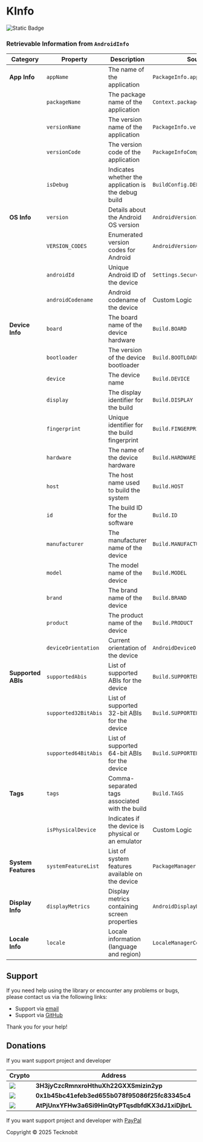 # KInfo

![Static Badge](https://img.shields.io/badge/android-4280511051?link=https%3A%2F%2Fplay.google.com%2Fstore%2Fapps%2Fdetails%3Fid%3Dcom.tecknobit.ametista)

### Retrievable Information from `AndroidInfo`

| **Category**        | **Property**         | **Description**                                      | **Source**                      |
|---------------------|----------------------|------------------------------------------------------|---------------------------------|
| **App Info**        | `appName`            | The name of the application                          | `PackageInfo.applicationInfo`   |
|                     | `packageName`        | The package name of the application                  | `Context.packageName`           |
|                     | `versionName`        | The version name of the application                  | `PackageInfo.versionName`       |
|                     | `versionCode`        | The version code of the application                  | `PackageInfoCompat`             |
|                     | `isDebug`            | Indicates whether the application is the debug build | `BuildConfig.DEBUG`             |
| **OS Info**         | `version`            | Details about the Android OS version                 | `AndroidVersionImpl`            |
|                     | `VERSION_CODES`      | Enumerated version codes for Android                 | `AndroidVersionCodeImpl`        |
|                     | `androidId`          | Unique Android ID of the device                      | `Settings.Secure.ANDROID_ID`    |
|                     | `androidCodename`    | Android codename of the device                       | Custom Logic                    |
| **Device Info**     | `board`              | The board name of the device hardware                | `Build.BOARD`                   |
|                     | `bootloader`         | The version of the device bootloader                 | `Build.BOOTLOADER`              |
|                     | `device`             | The device name                                      | `Build.DEVICE`                  |
|                     | `display`            | The display identifier for the build                 | `Build.DISPLAY`                 |
|                     | `fingerprint`        | Unique identifier for the build fingerprint          | `Build.FINGERPRINT`             |
|                     | `hardware`           | The name of the device hardware                      | `Build.HARDWARE`                |
|                     | `host`               | The host name used to build the system               | `Build.HOST`                    |
|                     | `id`                 | The build ID for the software                        | `Build.ID`                      |
|                     | `manufacturer`       | The manufacturer name of the device                  | `Build.MANUFACTURER`            |
|                     | `model`              | The model name of the device                         | `Build.MODEL`                   |
|                     | `brand`              | The brand name of the device                         | `Build.BRAND`                   |
|                     | `product`            | The product name of the device                       | `Build.PRODUCT`                 |
|                     | `deviceOrientation`  | Current orientation of the device                    | `AndroidDeviceOrientation`      |
| **Supported ABIs**  | `supportedAbis`      | List of supported ABIs for the device                | `Build.SUPPORTED_ABIS`          |
|                     | `supported32BitAbis` | List of supported 32-bit ABIs for the device         | `Build.SUPPORTED_32_BIT_ABIS`   |
|                     | `supported64BitAbis` | List of supported 64-bit ABIs for the device         | `Build.SUPPORTED_64_BIT_ABIS`   |
| **Tags**            | `tags`               | Comma-separated tags associated with the build       | `Build.TAGS`                    |
|                     | `isPhysicalDevice`   | Indicates if the device is physical or an emulator   | Custom Logic                    |
| **System Features** | `systemFeatureList`  | List of system features available on the device      | `PackageManager.systemFeatures` |
| **Display Info**    | `displayMetrics`     | Display metrics containing screen properties         | `AndroidDisplayMetricsImpl`     |
| **Locale Info**     | `locale`             | Locale information (language and region)             | `LocaleManagerCompat`           |

## Support

If you need help using the library or encounter any problems or bugs, please contact us via the
following links:

- Support via <a href="mailto:infotecknobitcompany@gmail.com">email</a>
- Support via <a href="https://github.com/N7ghtm4r3/KInfo/issues/new">GitHub</a>

Thank you for your help!

## Donations

If you want support project and developer

| Crypto                                                                                              | Address                                          | Network  |
|-----------------------------------------------------------------------------------------------------|--------------------------------------------------|----------|
| ![](https://img.shields.io/badge/Bitcoin-000000?style=for-the-badge&logo=bitcoin&logoColor=white)   | **3H3jyCzcRmnxroHthuXh22GXXSmizin2yp**           | Bitcoin  |
| ![](https://img.shields.io/badge/Ethereum-3C3C3D?style=for-the-badge&logo=Ethereum&logoColor=white) | **0x1b45bc41efeb3ed655b078f95086f25fc83345c4**   | Ethereum |
| ![](https://img.shields.io/badge/Solana-000?style=for-the-badge&logo=Solana&logoColor=9945FF)       | **AtPjUnxYFHw3a6Si9HinQtyPTqsdbfdKX3dJ1xiDjbrL** | Solana   |

If you want support project and developer
with <a href="https://www.paypal.com/donate/?hosted_button_id=5QMN5UQH7LDT4">PayPal</a>

Copyright © 2025 Tecknobit